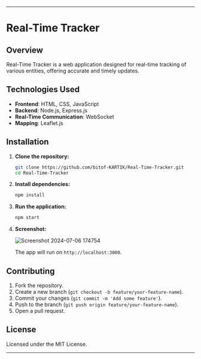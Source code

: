 

---

# Real-Time Tracker

## Overview

Real-Time Tracker is a web application designed for real-time tracking of various entities, offering accurate and timely updates.

## Technologies Used

- **Frontend**: HTML, CSS, JavaScript
- **Backend**: Node.js, Express.js
- **Real-Time Communication**: WebSocket
- **Mapping**: Leaflet.js

## Installation

1. **Clone the repository:**

   ```bash
   git clone https://github.com/bitof-KARTIK/Real-Time-Tracker.git
   cd Real-Time-Tracker
   ```

2. **Install dependencies:**

   ```bash
   npm install
   ```

3. **Run the application:**

   ```bash
   npm start
   ```

4. **Screenshot:**

   
   ![Screenshot 2024-07-06 174754](https://github.com/bitof-KARTIK/Real-Time-Tracker/assets/157111737/6a112a5b-4bec-4720-b789-d23baad35068)


   The app will run on `http://localhost:3000`.

## Contributing

1. Fork the repository.
2. Create a new branch (`git checkout -b feature/your-feature-name`).
3. Commit your changes (`git commit -m 'Add some feature'`).
4. Push to the branch (`git push origin feature/your-feature-name`).
5. Open a pull request.

## License

Licensed under the MIT License.

---
